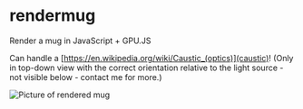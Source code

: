# rendermug
Render a mug in JavaScript + GPU.JS

Can handle a [https://en.wikipedia.org/wiki/Caustic_(optics)](caustic)! (Only in top-down view with the correct orientation relative to the light source - not visible below - contact me for more.)

![Picture of rendered mug](https://ryandenlinger.files.wordpress.com/2021/05/rendermug-1.png)
